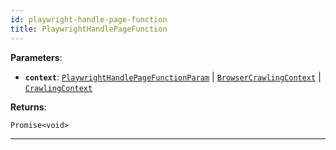 ```yaml
---
id: playwright-handle-page-function
title: PlaywrightHandlePageFunction
---
```


<a name="playwrighthandlepagefunction"></a>

**Parameters**:

- **`context`**: [`PlaywrightHandlePageFunctionParam`](../typedefs/playwright-handle-page-function-param) |
  [`BrowserCrawlingContext`](../typedefs/browser-crawling-context) | [`CrawlingContext`](../typedefs/crawling-context)

**Returns**:

`Promise<void>`

---
